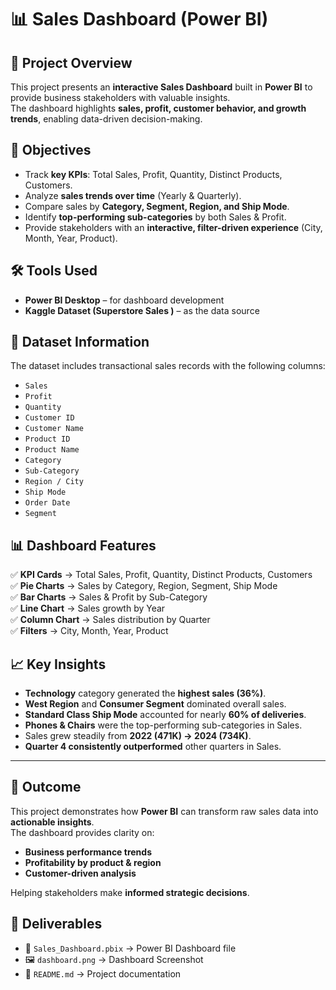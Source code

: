 # 📊 Sales Dashboard (Power BI)
## 📌 Project Overview  
This project presents an **interactive Sales Dashboard** built in **Power BI** to provide business stakeholders with valuable insights.  
The dashboard highlights **sales, profit, customer behavior, and growth trends**, enabling data-driven decision-making.  

## 🎯 Objectives  
- Track **key KPIs**: Total Sales, Profit, Quantity, Distinct Products, Customers.  
- Analyze **sales trends over time** (Yearly & Quarterly).  
- Compare sales by **Category, Segment, Region, and Ship Mode**.  
- Identify **top-performing sub-categories** by both Sales & Profit.  
- Provide stakeholders with an **interactive, filter-driven experience** (City, Month, Year, Product).  

## 🛠️ Tools Used  
- **Power BI Desktop** – for dashboard development  
- **Kaggle Dataset (Superstore Sales )** – as the data source 

## 📂 Dataset Information  
The dataset includes transactional sales records with the following columns:  

- `Sales`  
- `Profit`  
- `Quantity`  
- `Customer ID`
-  `Customer Name`  
- `Product ID`
-  `Product Name`
- `Category`
-  `Sub-Category`  
- `Region / City`  
- `Ship Mode`  
- `Order Date`
- `Segment`

## 📊 Dashboard Features  

✅ **KPI Cards** → Total Sales, Profit, Quantity, Distinct Products, Customers  
✅ **Pie Charts** → Sales by Category, Region, Segment, Ship Mode  
✅ **Bar Charts** → Sales & Profit by Sub-Category  
✅ **Line Chart** → Sales growth by Year  
✅ **Column Chart** → Sales distribution by Quarter  
✅ **Filters** → City, Month, Year, Product  

## 📈 Key Insights  
- **Technology** category generated the **highest sales (36%)**.  
- **West Region** and **Consumer Segment** dominated overall sales.  
- **Standard Class Ship Mode** accounted for nearly **60% of deliveries**.  
- **Phones & Chairs** were the top-performing sub-categories in Sales.  
- Sales grew steadily from **2022 (471K) → 2024 (734K)**.  
- **Quarter 4 consistently outperformed** other quarters in Sales.  

---

## 🚀 Outcome  
This project demonstrates how **Power BI** can transform raw sales data into **actionable insights**.  
The dashboard provides clarity on:  
- **Business performance trends**  
- **Profitability by product & region**  
- **Customer-driven analysis**  

Helping stakeholders make **informed strategic decisions**.  

## 📎 Deliverables  
- 📂 `Sales_Dashboard.pbix` → Power BI Dashboard file  
- 🖼️ `dashboard.png` → Dashboard Screenshot  
- 📑 `README.md` → Project documentation  
 
